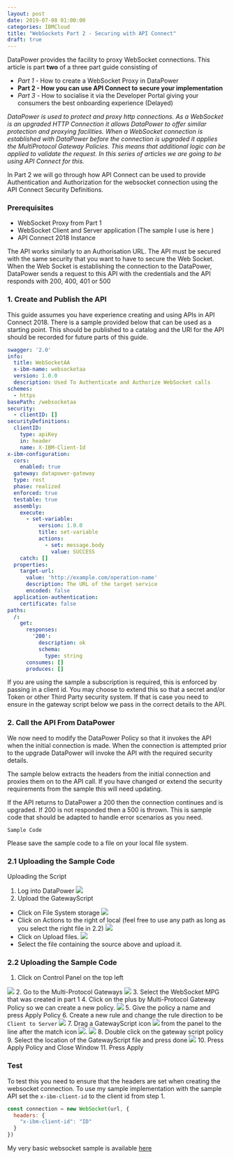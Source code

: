 ```yaml
---
layout: post
date: 2019-07-08 01:00:00
categories: IBMCloud
title: "WebSockets Part 2 - Securing with API Connect"
draft: true
---
```


DataPower provides the facility to proxy WebSocket connections. This article is part **two** of a three part guide consisting of

* *Part 1* - How to create a WebSocket Proxy in DataPower
* **Part 2 - How you can use API Connect to secure your implementation**
* *Part 3* - How to socialise it via the Developer Portal giving your consumers the best onboarding experience (Delayed)

*DataPower is used to protect and proxy http connections. As a WebSocket is an upgraded HTTP Connection it allows DataPower to offer similar protection and proxying facilities. When a WebSocket connection is established with DataPower before the connection is upgraded it applies the MultiProtocol Gateway Policies. This means that additional logic can be applied to validate the request. In this series of articles we are going to be using API Connect for this.*

In Part 2 we will go through how API Connect can be used to provide Authentication and Authorization for the websocket connection using the API Connect Security Definitions.

### Prerequisites
* WebSocket Proxy from Part 1
* WebSocket Client and Server application (The sample I use is here  [](https://github.com/ChrisPhillips-cminion/PlayingWithWebSockets) )
* API Connect 2018 Instance

The API works similarly to an Authorisation URL. The API must be secured with the same security that you want to have to secure the Web Socket. When the Web Socket is establishing the connection to the DataPower, DataPower sends a request to this API with the credentials and the API responds with 200, 400, 401 or 500

### 1. Create and Publish the API

This guide assumes you have experience creating and using APIs in API Connect 2018. There is a sample provided below that can be used as a starting point.  This should be published to a catalog and the URl for the API should be recorded for future parts of this guide.

```yaml
swagger: '2.0'
info:
  title: WebSocketAA
  x-ibm-name: websocketaa
  version: 1.0.0
  description: Used To Authenticate and Authorize WebSocket calls
schemes:
  - https
basePath: /websocketaa
security:
  - clientID: []
securityDefinitions:
  clientID:
    type: apiKey
    in: header
    name: X-IBM-Client-Id
x-ibm-configuration:
  cors:
    enabled: true
  gateway: datapower-gateway
  type: rest
  phase: realized
  enforced: true
  testable: true
  assembly:
    execute:
      - set-variable:
          version: 1.0.0
          title: set-variable
          actions:
            - set: message.body
              value: SUCCESS
    catch: []
  properties:
    target-url:
      value: 'http://example.com/operation-name'
      description: The URL of the target service
      encoded: false
  application-authentication:
    certificate: false
paths:
  /:
    get:
      responses:
        '200':
          description: ok
          schema:
            type: string
      consumes: []
      produces: []
```

If you are using the sample a subscription is required, this is enforced by passing in a client id. You may choose to extend this so that a secret and/or Token or other Third Party security system. If that is case you need  to ensure in the gateway script below we pass in the correct details to the API.

### 2. Call the API From DataPower
We now need to modify the DataPower Policy so that it invokes the API when the initial connection is made.  When the connection is attempted prior to the upgrade DataPower will invoke the API with the required security details.

The sample below extracts the headers from the initial connection and proxies them on to the API call. If you have changed or extend the security requirements from the sample this will need updating.

If the API returns to DataPower a 200 then the connection continues and is upgraded. If 200 is not responded then a 500 is thrown. This is sample code that should be adapted to handle error scenarios as you need.

``` Sample Code ```

Please save the sample code to a file on your local file system.

### 2.1 Uploading the Sample Code

Uploading the Script

1. Log into DataPower
![](/images/2019-07-04-WebSocketspt1-1.png)
2. Upload the GatewayScript
* Click on File System storage
![](/images/2019-07-08-1.png)
* Click on Actions to the right of local (feel free to use any path as long as you select the right file in 2.2)
![](/images/2019-07-08-2.png)
* Click on Upload files.
![](/images/2019-07-08-3.png)
* Select the file containing the source above and upload it.

### 2.2 Uploading the Sample Code
1. Click on Control Panel on the top left

![](/images/2019-07-08-0.png)
2. Go to the Multi-Protocol Gateways
![](/images/2019-07-04-WebSocketspt1-2.png)
3. Select the WebSocket MPG that was created in part 1
4. Click on the plus by Multi-Protocol Gateway Policy so we can create a new policy.
![](/images/2019-07-08-4.png)
5. Give the policy a name and press Apply Policy
6. Create a new rule and change the rule direction to be `Client to Server`
![](/images/2019-07-08-5.png)
7. Drag a GatewayScript icon ![](/images/2019-07-08-gw.png) from the panel to the line after the match icon ![](/images/2019-07-08-m.png).
![](/images/2019-07-08-6.png)
8. Double click on the gateway script policy
9. Select the location of the GatewayScript file and press done
![](/images/2019-07-08-8.png)
10. Press Apply Policy and Close Window
11. Press Apply
### Test
To test this you need to ensure that the headers are set when creating the websocket connection. To use my sample implementation with the sample API set the `x-ibm-client-id` to the client id from step 1.

```javascript
const connection = new WebSocket(url, {
  headers: {
    "x-ibm-client-id": "ID"
  }
})
```
My very basic websocket sample is available [here](https://github.com/ChrisPhillips-cminion/PlayingWithWebSockets)
